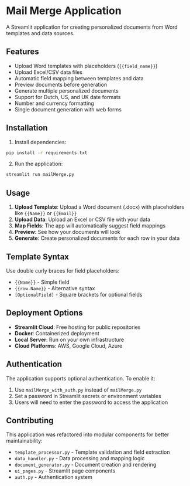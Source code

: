 # Mail Merge Application

A Streamlit application for creating personalized documents from Word templates and data sources.

## Features

- Upload Word templates with placeholders (`{{field_name}}`)
- Upload Excel/CSV data files
- Automatic field mapping between templates and data
- Preview documents before generation
- Generate multiple personalized documents
- Support for Dutch, US, and UK date formats
- Number and currency formatting
- Single document generation with web forms

## Installation

1. Install dependencies:
```bash
pip install -r requirements.txt
```

2. Run the application:
```bash
streamlit run mailMerge.py
```

## Usage

1. **Upload Template**: Upload a Word document (.docx) with placeholders like `{{Name}}` or `{{Email}}`
2. **Upload Data**: Upload an Excel or CSV file with your data
3. **Map Fields**: The app will automatically suggest field mappings
4. **Preview**: See how your documents will look
5. **Generate**: Create personalized documents for each row in your data

## Template Syntax

Use double curly braces for field placeholders:
- `{{Name}}` - Simple field
- `{{row.Name}}` - Alternative syntax
- `[OptionalField]` - Square brackets for optional fields

## Deployment Options

- **Streamlit Cloud**: Free hosting for public repositories
- **Docker**: Containerized deployment
- **Local Server**: Run on your own infrastructure
- **Cloud Platforms**: AWS, Google Cloud, Azure

## Authentication

The application supports optional authentication. To enable it:

1. Use `mailMerge_with_auth.py` instead of `mailMerge.py`
2. Set a password in Streamlit secrets or environment variables
3. Users will need to enter the password to access the application

## Contributing

This application was refactored into modular components for better maintainability:
- `template_processor.py` - Template validation and field extraction
- `data_handler.py` - Data processing and mapping logic
- `document_generator.py` - Document creation and rendering
- `ui_pages.py` - Streamlit page components
- `auth.py` - Authentication system